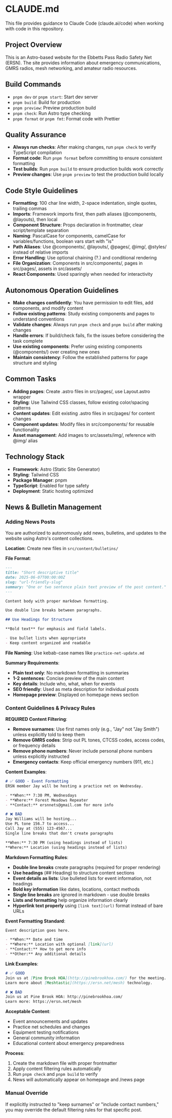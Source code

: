 # CLAUDE.md

This file provides guidance to Claude Code (claude.ai/code) when working with code in this repository.

## Project Overview
This is an Astro-based website for the Ebbetts Pass Radio Safety Net (ERSN). The site provides information about emergency communications, GMRS radios, mesh networking, and amateur radio resources.

## Build Commands
- `pnpm dev` or `pnpm start`: Start dev server
- `pnpm build`: Build for production
- `pnpm preview`: Preview production build
- `pnpm check`: Run Astro type checking
- `pnpm format` or `pnpm fmt`: Format code with Prettier

## Quality Assurance
- **Always run checks**: After making changes, run `pnpm check` to verify TypeScript compilation
- **Format code**: Run `pnpm format` before committing to ensure consistent formatting
- **Test builds**: Run `pnpm build` to ensure production builds work correctly
- **Preview changes**: Use `pnpm preview` to test the production build locally

## Code Style Guidelines
- **Formatting**: 100 char line width, 2-space indentation, single quotes, trailing commas
- **Imports**: Framework imports first, then path aliases (@components, @layouts), then local
- **Component Structure**: Props declaration in frontmatter, clear script/template separation
- **Naming**: PascalCase for components, camelCase for variables/functions, boolean vars start with "is"
- **Path Aliases**: Use @components/, @layouts/, @pages/, @img/, @styles/ instead of relative imports
- **Error Handling**: Use optional chaining (?.) and conditional rendering
- **File Organization**: Components in src/components/, pages in src/pages/, assets in src/assets/
- **React Components**: Used sparingly when needed for interactivity

## Autonomous Operation Guidelines
- **Make changes confidently**: You have permission to edit files, add components, and modify content
- **Follow existing patterns**: Study existing components and pages to understand conventions
- **Validate changes**: Always run `pnpm check` and `pnpm build` after making changes
- **Handle errors**: If build/check fails, fix the issues before considering the task complete
- **Use existing components**: Prefer using existing components (@components/) over creating new ones
- **Maintain consistency**: Follow the established patterns for page structure and styling

## Common Tasks
- **Adding pages**: Create .astro files in src/pages/, use Layout.astro wrapper
- **Styling**: Use Tailwind CSS classes, follow existing color/spacing patterns
- **Content updates**: Edit existing .astro files in src/pages/ for content changes
- **Component updates**: Modify files in src/components/ for reusable functionality
- **Asset management**: Add images to src/assets/img/, reference with @img/ alias

## Technology Stack
- **Framework**: Astro (Static Site Generator)
- **Styling**: Tailwind CSS
- **Package Manager**: pnpm
- **TypeScript**: Enabled for type safety
- **Deployment**: Static hosting optimized

## News & Bulletin Management

### Adding News Posts
You are authorized to autonomously add news, bulletins, and updates to the website using Astro's content collections.

**Location**: Create new files in `src/content/bulletins/`

**File Format**:
```markdown
---
title: "Short descriptive title"
date: 2025-06-07T00:00:00Z
slug: "url-friendly-slug"
summary: "One or two sentence plain text preview of the post content."
---

Content body with proper markdown formatting.

Use double line breaks between paragraphs.

## Use Headings for Structure

**Bold text** for emphasis and field labels.

- Use bullet lists when appropriate
- Keep content organized and readable
```

**File Naming**: Use kebab-case names like `practice-net-update.md`

**Summary Requirements**:
- **Plain text only**: No markdown formatting in summaries
- **1-2 sentences**: Concise preview of the main content
- **Key details**: Include who, what, when for events
- **SEO friendly**: Used as meta description for individual posts
- **Homepage preview**: Displayed on homepage news section

### Content Guidelines & Privacy Rules

**REQUIRED Content Filtering**:
- **Remove surnames**: Use first names only (e.g., "Jay" not "Jay Smith") unless explicitly told to keep them
- **Remove GMRS codes**: Strip out PL tones, CTCSS codes, access codes, or frequency details
- **Remove phone numbers**: Never include personal phone numbers unless explicitly instructed
- **Emergency contacts**: Keep official emergency numbers (911, etc.)

**Content Examples**:
```markdown
# ✅ GOOD - Event Formatting
ERSN member Jay will be hosting a practice net on Wednesday.

- **When:** 7:30 PM, Wednesdays
- **Where:** Forest Meadows Repeater
- **Contact:** ersnnets@gmail.com for more info

# ❌ BAD  
Jay Williams will be hosting...
Use PL tone 156.7 to access...
Call Jay at (555) 123-4567...
Single line breaks that don't create paragraphs

**When:** 7:30 PM (using headings instead of lists)
**Where:** Location (using headings instead of lists)
```

**Markdown Formatting Rules**:
- **Double line breaks** create paragraphs (required for proper rendering)
- **Use headings** (## Heading) to structure content sections
- **Event details as lists**: Use bulleted lists for event information, not headings
- **Bold key information** like dates, locations, contact methods
- **Single line breaks** are ignored in markdown - use double breaks
- **Lists and formatting** help organize information clearly
- **Hyperlink text properly** using `[link text](url)` format instead of bare URLs

**Event Formatting Standard**:
```markdown
Event description goes here.

- **When:** Date and time
- **Where:** Location with optional [link](url)
- **Contact:** How to get more info
- **Other:** Any additional details
```

**Link Examples**:
```markdown
# ✅ GOOD
Join us at [Pine Brook HOA](http://pinebrookhoa.com/) for the meeting.
Learn more about [Meshtastic](https://ersn.net/mesh) technology.

# ❌ BAD
Join us at Pine Brook HOA: http://pinebrookhoa.com/
Learn more: https://ersn.net/mesh
```

**Acceptable Content**:
- Event announcements and updates
- Practice net schedules and changes
- Equipment testing notifications
- General community information
- Educational content about emergency preparedness

**Process**:
1. Create the markdown file with proper frontmatter
2. Apply content filtering rules automatically
3. Run `pnpm check` and `pnpm build` to verify
4. News will automatically appear on homepage and /news page

### Manual Override
If explicitly instructed to "keep surnames" or "include contact numbers," you may override the default filtering rules for that specific post.